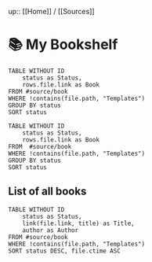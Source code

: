 up:: [[Home]] / [[Sources]] 

# 📚 My Bookshelf

```dataview
TABLE WITHOUT ID
	status as Status,
	rows.file.link as Book
FROM #source/book 
WHERE !contains(file.path, "Templates")
GROUP BY status
SORT status
```
```dataview
TABLE WITHOUT ID
	status as Status,
	rows.file.link as Book
FROM  #source/book 
WHERE !contains(file.path, "Templates")
GROUP BY status
SORT status
```

## List of all books 

```dataview
TABLE WITHOUT ID
	status as Status,
	link(file.link, title) as Title,
	author as Author
FROM #source/book 
WHERE !contains(file.path, "Templates")
SORT status DESC, file.ctime ASC
```